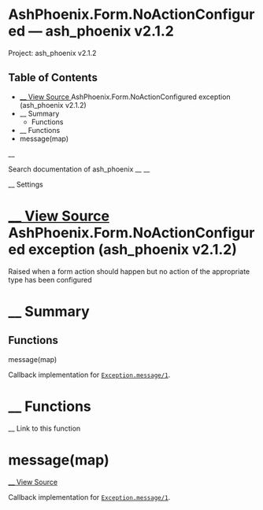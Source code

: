 # AshPhoenix.Form.NoActionConfigured — ash_phoenix v2.1.2

Project: ash_phoenix v2.1.2

## Table of Contents

- [ __ View Source ](external_link) AshPhoenix.Form.NoActionConfigured exception (ash_phoenix v2.1.2)
- __ Summary
  - Functions
- __ Functions
- message(map)

__

Search documentation of ash_phoenix __ __

__ Settings

#  [ __ View Source ](external_link) AshPhoenix.Form.NoActionConfigured exception (ash_phoenix v2.1.2)

Raised when a form action should happen but no action of the appropriate type has been configured

#  __ Summary

##  Functions

message(map)

Callback implementation for [`Exception.message/1`](external_link).

#  __ Functions

__ Link to this function

# message(map)

[ __ View Source ](external_link)

Callback implementation for [`Exception.message/1`](external_link).

